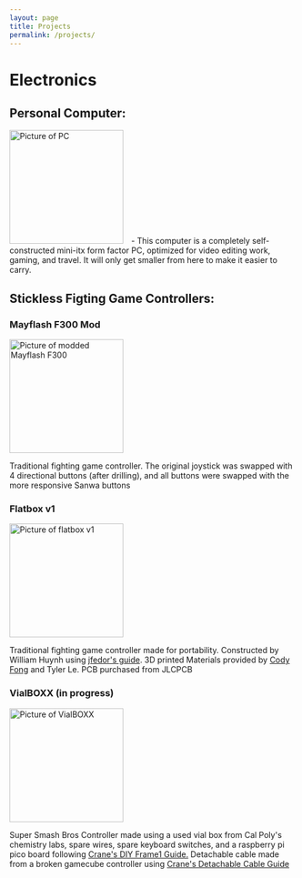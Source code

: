 ```yaml
---
layout: page
title: Projects
permalink: /projects/
---
```

# Electronics
## Personal Computer:
<img src="{{ site.baseurl}}/images/PC.jpg" alt="Picture of PC" width="200" style="margin-top: 0px; margin-right: 10px" />
- This computer is a completely self-constructed mini-itx form factor PC, optimized for video editing work, gaming, and travel. It will only get smaller from here to make it easier to carry. 

## Stickless Figting Game Controllers:

### Mayflash F300 Mod
<img src="{{ site.baseurl}}/images/mayflash.jpg" alt="Picture of modded Mayflash F300" width="200" style="margin-top: 0px; margin-right: 10px" />

Traditional fighting game controller. The original joystick was swapped with 4 directional buttons (after drilling), and all buttons were swapped with the more responsive Sanwa buttons

### Flatbox v1
<img src="{{ site.baseurl}}/images/flatbox.jpg" alt="Picture of flatbox v1" width="200" style="margin-top: 0px; margin-right: 10px" />

Traditional fighting game controller made for portability. Constructed by William Huynh using [jfedor's guide](https://github.com/jfedor2/flatbox/tree/master/hardware-rev1.1). 3D printed Materials provided by [Cody Fong](https://www.instagram.com/yeolde3dprinter/) and Tyler Le. PCB purchased from JLCPCB

### VialBOXX (in progress)
<img src="{{ site.baseurl}}/images/vialBOXX.jpg" alt="Picture of VialBOXX" width="200" style="margin-top: 0px; margin-right: 10px" />

Super Smash Bros Controller made using a used vial box from Cal Poly's chemistry labs, spare wires, spare keyboard switches, and a raspberry pi pico board following [Crane's DIY Frame1 Guide.](https://www.youtube.com/watch?v=trGa98tEy_0) Detachable cable made from a broken gamecube controller using [Crane's Detachable Cable Guide](https://github.com/Crane1195/DIYB0XX/tree/master/Detachable%20Cable)
